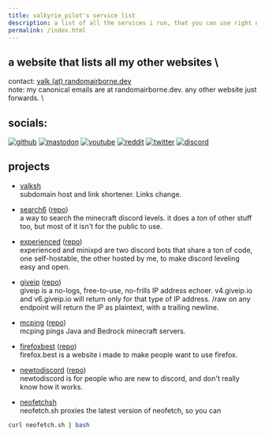 ```yaml
---
title: valkyrie_pilot's service list
description: a list of all the services i run, that you can use right now!
permalink: /index.html
---
```


## a website that lists all my other websites \
contact: [valk (at) randomairborne.dev](mailto:valk@randomairborne.dev) \
note: my canonical emails are at randomairborne.dev. any other website just forwards. \
## socials:
[![github](https://img.shields.io/badge/github-randomairborne-lightgrey?logo=github)](https://github.com/randomairborne)
[![mastodon](https://img.shields.io/badge/mastodon-%40valk%40zero.lgbt-purple?logo=mastodon)](https://mastodon.zero.lgbt/%40valk)
[![youtube](https://img.shields.io/badge/youtube-valkyrie%5Fpilot-red?logo=youtube)](https://www.youtube.com/@valkyrie_pilot)
[![reddit](https://img.shields.io/badge/reddit-%2Fu%2Fvalkyrie%5FpilotMC-FF5700?logo=reddit)](https://reddit.com/u/valkyrie_pilotMC)
[![twitter](https://img.shields.io/badge/twitter-%40valkyrie%5Fpilot-1DA1F2?logo=twitter)](https://twitter.com/valkyrie_pilot)
[![discord](https://img.shields.io/badge/discord-valkyrie%5Fpilot%232707-5865F2?logo=discord)](https://valk.sh/discord)

## projects

- [valksh](https://valk.sh/) \
subdomain host and link shortener. Links change.

- [search6](https://search6.valk.sh/) ([repo](https://github.com/randomairborne/search6)) \
a way to search the minecraft discord levels. it does a *ton* of other stuff too, but most of it isn't for the public to use.

- [experienced](https://xp.valk.sh/) ([repo](https://github.com/randomairborne/experienced)) \
experienced and minixpd are two discord bots that share a ton of code, one self-hostable, the other hosted
by me, to make discord leveling easy and open.

- [giveip](https://giveip.io) ([repo](https://github.com/randomairborne/giveip)) \
giveip is a no-logs, free-to-use, no-frills IP address echoer. v4.giveip.io and v6.giveip.io will return only
for that type of IP address. /raw on any endpoint will return the IP as plaintext, with a trailing newline.

- [mcping](https://mcping.me) ([repo](https://github.com/randomairborne/mcping)) \
mcping pings Java and Bedrock minecraft servers.

- [firefoxbest](https://firefox.best) ([repo](https://github.com/randomairborne/firefox.best)) \
firefox.best is a website i made to make people want to use firefox.

- [newtodiscord](https://newtodiscord.com) ([repo](https://github.com/randomairborne/newtodiscord)) \
newtodiscord is for people who are new to discord, and don't really know how it works.

- [neofetchsh](https://neofetch.sh) \
neofetch.sh proxies the latest version of neofetch, so you can

```sh
curl neofetch.sh | bash
```

